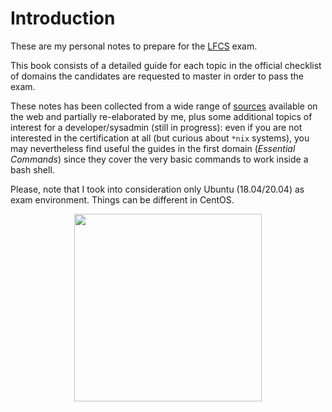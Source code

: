 # Introduction

These are my personal notes to prepare for the [LFCS](https://training.linuxfoundation.org/certification/linux-foundation-certified-sysadmin-lfcs/#exams) exam.

This book consists of a detailed guide for each topic in the official checklist of domains the candidates are requested to master in order to pass the exam.

These notes has been collected from a wide range of [sources](./references.md) available on the web and partially re-elaborated by me, plus some additional topics of interest for a developer/sysadmin (still in progress): even if you are not interested in the certification at all (but curious about `*nix` systems), you may nevertheless find useful the guides in the first domain (*Essential Commands*) since they cover the very basic commands to work inside a bash shell.

Please, note that I took into consideration only Ubuntu (18.04/20.04) as exam environment. Things can be different in CentOS. 

<p align="center"><img src="https://images.youracclaim.com/images/1e6611ca-8afe-4ecc-ad4d-305fba52ee7e/1_LFCS-600x600.png" width="300" height="300"/></p>
